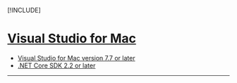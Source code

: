 [!INCLUDE[](~/includes/net-core-prereqs-vs-vsc-2.2.md)]

# [Visual Studio for Mac](#tab/visual-studio-mac)

* [Visual Studio for Mac version 7.7 or later](https://www.visualstudio.com/downloads/)
* [.NET Core SDK 2.2 or later](https://www.microsoft.com/net/download/all)

---